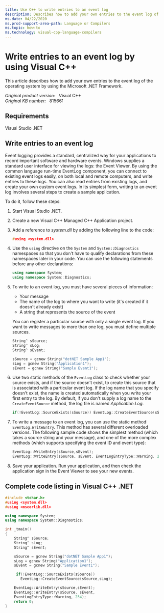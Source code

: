 ```yaml
---
title: Use C++ to write entries to an event log
description: Describes how to add your own entries to the event log of the operating system by using the Microsoft .NET Framework.
ms.date: 04/22/2020
ms.prod-support-area-path: Language or Compilers
ms.topic: how-to
ms.technology: visual-cpp-language-compilers
---
```

# Write entries to an event log by using Visual C++  

This article describes how to add your own entries to the event log of the operating system by using the Microsoft .NET Framework.

_Original product version:_ &nbsp; Visual C++  
_Original KB number:_ &nbsp; 815661

## Requirements

Visual Studio .NET

## Write entries to an event log

Event logging provides a standard, centralized way for your applications to record important software and hardware events. Windows supplies a standard user interface for viewing the logs: the Event Viewer. By using the common language run-time EventLog component, you can connect to existing event logs easily, on both local and remote computers, and write entries to these logs. You can also read entries from existing logs, and create your own custom event logs. In its simplest form, writing to an event log involves several steps to create a sample application.

To do it, follow these steps:

1. Start Visual Studio .NET.
2. Create a new Visual C++ Managed C++ Application project.
3. Add a reference to *system.dll* by adding the following line to the code:

    ```cpp
    #using <system.dll>
    ```

4. Use the `using` directive on the `System` and `System::Diagnostics` namespaces so that you don't have to qualify declarations from these namespaces later in your code. You can use the following statements before any other declarations:

    ```cpp
    using namespace System;
    using namespace System::Diagnostics;
    ```

5. To write to an event log, you must have several pieces of information:
    - Your message
    - The name of the log to where you want to write (it's created if it doesn't already exist)
    - A string that represents the source of the event

    You can register a particular source with only a single event log. If you want to write messages to more than one log, you must define multiple sources.

    ```cpp
    String^ sSource;
    String^ sLog;
    String^ sEvent;

    sSource = gcnew String("dotNET Sample App1");
    sLog = gcnew String("Application1");
    sEvent = gcnew String("Sample Event1");
    ```

6. Use two static methods of the `EventLog` class to check whether your source exists, and if the source doesn't exist, to create this source that is associated with a particular event log. If the log name that you specify doesn't exist, the name is created automatically when you write your first entry to the log. By default, if you don't supply a log name to the `CreateEventSource` method, the log file is named *Application Log*.

    ```cpp
    if(!EventLog::SourceExists(sSource)) EventLog::CreateEventSource(sSource,sLog);
    ```

7. To write a message to an event log, you can use the static method `EventLog.WriteEntry`. This method has several different overloaded versions. The following sample code shows the simplest method (which takes a source string and your message), and one of the more complex methods (which supports specifying the event ID and event type):

    ```cpp
    EventLog::WriteEntry(sSource,sEvent);
    EventLog::WriteEntry(sSource, sEvent, EventLogEntryType::Warning, 235);
    ```

8. Save your application. Run your application, and then check the application sign in the Event Viewer to see your new events.

## Complete code listing in Visual C++ .NET

```cpp
#include <tchar.h>
#using <system.dll>
#using <mscorlib.dll>

using namespace System;
using namespace System::Diagnostics;

int _tmain()
{
    String^ sSource;
    String^ sLog;
    String^ sEvent;

    sSource = gcnew String("dotNET Sample App1");
    sLog = gcnew String("Application1");
    sEvent = gcnew String("Sample Event1");

     if(!EventLog::SourceExists(sSource))
       EventLog::CreateEventSource(sSource,sLog);

    EventLog::WriteEntry(sSource,sEvent);
    EventLog::WriteEntry(sSource, sEvent,
    EventLogEntryType::Warning, 234);
    return 0;
}
```
